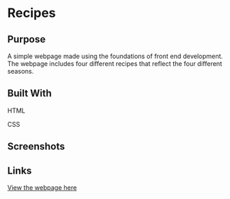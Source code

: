 # Recipes

## Purpose

A simple webpage made using the foundations of front end development. The webpage includes four different recipes that reflect the four different seasons.

## Built With
HTML

CSS

## Screenshots 


## Links

[View the webpage here](https://htmlpreview.github.io/?https://github.com/laibajavaid/Recipes/blob/main/index.html)
